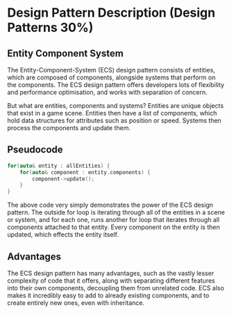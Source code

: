 # Design Pattern Description (Design Patterns 30%) 
## Entity Component System

The Entity-Component-System (ECS) design pattern consists of entities, which are 
composed of components, alongside systems that perform on the components. The ECS 
design pattern offers developers lots of flexibility and performance optimisation, 
and works with separation of concern.

But what are entities, components and systems? Entities are unique objects that 
exist in a game scene. Entities then have a list of components, which hold data 
structures for attributes such as position or speed. Systems then process the 
components and update them.

## Pseudocode

```c++
for(auto& entity : allEntities) {
    for(auto& component : entity.components) {
        component->update();
    }
}
```

The above code very simply demonstrates the power of the ECS design pattern. The 
outside for loop is iterating through all of the entities in a scene or system, 
and for each one, runs another for loop that iterates through all components 
attached to that entity. Every component on the entity is then updated, which 
effects the entity itself.

## Advantages

The ECS design pattern has many advantages, such as the vastly lesser complexity 
of code that it offers, along with separating different features into their own 
components, decoupling them from unrelated code. ECS also makes it incredibly 
easy to add to already existing components, and to create entirely new ones, even 
with inheritance.